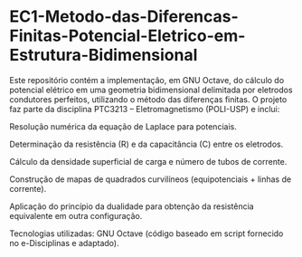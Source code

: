 # EC1-Metodo-das-Diferencas-Finitas-Potencial-Eletrico-em-Estrutura-Bidimensional
Este repositório contém a implementação, em GNU Octave, do cálculo do potencial elétrico em uma geometria bidimensional delimitada por eletrodos condutores perfeitos, utilizando o método das diferenças finitas.
O projeto faz parte da disciplina PTC3213 – Eletromagnetismo (POLI-USP) e inclui:

Resolução numérica da equação de Laplace para potenciais.

Determinação da resistência (R) e da capacitância (C) entre os eletrodos.

Cálculo da densidade superficial de carga e número de tubos de corrente.

Construção de mapas de quadrados curvilíneos (equipotenciais + linhas de corrente).

Aplicação do princípio da dualidade para obtenção da resistência equivalente em outra configuração.

Tecnologias utilizadas: GNU Octave (código baseado em script fornecido no e-Disciplinas e adaptado).
